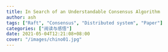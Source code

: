 ```yaml
---
title: In Search of an Understandable Consensus Algorithm
author: ash
tags: ["Raft", "Consensus", "Distributed system", "Paper"]
categories: ["阅读与感悟"]
date: 2021-05-04T12:21:08+08:00
cover: "/images/chino01.jpg"
---
```


